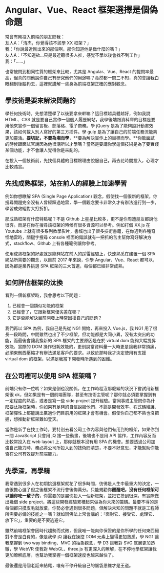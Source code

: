 # Angular、Vue、React 框架選擇是個偽命題

常會有剛投入前端的朋友問我：  
友人A：「洧杰，你覺得該不該學 XX 框架？」  
我：「你說最近剛出來的那個啊，那你知道他是做什麼的嗎？」  
友人A：「不知道欸...只是最近聽很多人推，感覺不學以後會找不到工作」  
我：「......」

也常被問到相同性質的框架來比較，尤其是 Angular、Vue、React 的提問率最高，但真的問他說你自己有研究他們的用途嗎？竟然都一問三不知，真的會讓我白眼翻到後腦杓去，這裡就講解一些身為前端框架正確的應對觀念。

## 學技術是要來解決問題的

學任何技術時，先想清楚學了以後要拿來幹嘛？這目標越具體越好，例如我說 HTML、CSS 就是要自己實作一個個人履歷網站，我學後端跟資料庫的目標是要用他來實作一個留言板、部落格、電子商務。學 jQuery 是為了能夠設計動畫效果，該如何載入別人寫好的第三方插件。學 gulp 是為了讓自己的前端任務流能夠更加靈活。**要切記，不要為潮而學**，**要為解決實作上的目標而學。**你敢面試的時候跟面試官說因為他很潮所以才學嗎？當然是要講你學這個技術是為了要實踐某個功能，才不會讓人覺得你是來亂的。

在投入一個技術前，先找個具體的目標跟理由說服自己，再去花時間投入，心理才比較踏實。

## 先找成熟框架，站在前人的經驗上加速學習

例如你想瞭解 SPA \(Single Page Application\) 觀念，假使找一個很新的框架，你搜尋問題完全沒有人曾經踩過地雷，學一個觀念要卡非常久才有辦法進行到一步，學習成效絕對大打折扣。

那成熟框架有什麼特點呢？不是 Github 上星星比較多，更不是你周遭朋友都說他很夯。而是在你在搜尋該框架的時候有很多資源可以參考。例如打個 XX.js 在 Youtube 上就有很多系列教學影片，書城也出了很多技術書籍，在你遇到各種奇怪地雷時，關鍵字搜尋 console 裡面的錯誤就有一把抓的苦主幫你寫好解決方式，stackflow、Github 上有各種範例讓你參考。

使用成熟框架的好處就是能夠站在前人的踩雷經驗上，快速熟悉在建置一個 SPA 網站所需要的觀念，以目前 2017 年來說，你學 Angular、Vue、React 都可以，因為都是業界挑選 SPA 框架的三大首選，每個都已經非常成熟。

## 如何評估框架的汰換

看到一個新框架時，我會思考以下問題：

1. 已經會一個類似功能的框架
2. 已經會了，它跟新框架優劣差在哪？
3. 它是否能解決目前開發上時常困擾自己的問題？

我們再以 SPA 為例，我自己是先從 NG1 開始，再來投入 Vue.js，我 NG1 用了很長一段時間，中間雖然也出了不少框架，但功能都是大同小異，沒有太突出的功能，而最後會讓我換新的 SPA 框架的主要原因是在於 virtual dom 能夠大幅提昇效能，實際的 DOM 操作很耗效能的，更別說當資料量一大時更是讓我非常頭痛，必須東刪西壓縮才有辦法滿足客戶的要求。以致於那時我才決定使用有支援 virtual dom 的框架，以滿足我當下開發時所遇到的困難。

## 在公司裡可以使用 SPA 框架嗎？

前端只有你一位嗎？如果是倒也沒關係，在工作時程沒那麼緊的狀況下嘗試用新框架很 ok，但如果是有一個前端團隊，甚至有技術主管呢？那你就必須要掌握到有一定程度的熟悉，或者是寫一些 side project 提升經驗。當同事或主管問你為什麼要汰換框架時，你如果有足夠的自信說服他們，不論是開發效率、程式碼維護、框架彈性上都能說出贏過你們目前用的框架才會有機會。假使你自己都不熟也沒把握，想推動新框架難如登天。

當你是新手在找工作時，要特別去看公司工作內容與他們有用到的框架，如果你到一間 JavaScript 只會用 jQ 接一些動畫，後端也不是用 API 協作，工作內容反而比較常投入在 web layout 上，那你就根本沒有用 SPA 的機會。想要透過公司加強自己能力時，務必將公司所投入到的技術問清楚，不要不好意思，才能幫助你能否在公司有效提升前端能力。

## 先學深，再學精

我常遇到很多人在初期挑選框架就花了很多時間，彷彿是人生中最重大的決定，一直很擔心選了但之後框架不流行會後悔萬分。只能規勸你**醒醒吧，沒有任何框架可以讓你吃一輩子的**，你需要的是盡快投入一個新框架，並把它摸到很深，有實際做出幾個 side project，將這些開發經驗累積起來做為你未來的籌碼。最要不得的是每個都只摸皮毛就放棄，你勢必會遇到很多問題，但解決未知的問題不就是工程師所需要必備的技能之一嗎？就如同佛法上常會講的：「面對它、接受它、處理它、放下它」，重要的是不要逃避它。

雖然前端框架會因時代趨勢而式微，但我唯一能向你保證的是你所學的任何東西絕對不會是白費的，像是我學 jQ 讓我在操控 DOM 元素上變得更加熟悉，學 NG1 讓我掌握到 two way binding、MVC 的抽象觀念，學 D3 讓我對 SVG 底層更加透徹，學 WebVR 使我對 WebGL、three.js 有更深入的瞭解，在不停地學框架讓我更加瞭解底層，也幫助我掌握一個框架速度也越來越快了。

最後還是用個老話來結尾，唯有不停升級自己的腦袋思維才是王道。



